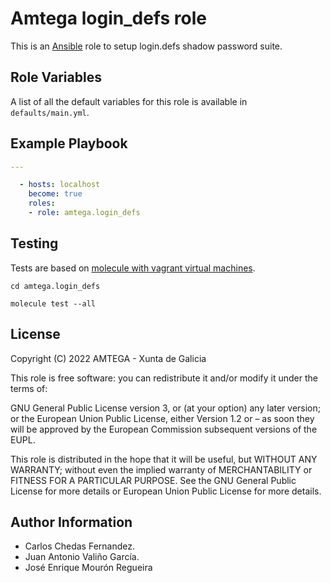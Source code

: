 # Amtega login_defs role

This is an [Ansible](http://www.ansible.com) role to setup login.defs shadow password suite.

## Role Variables

A list of all the default variables for this role is available in `defaults/main.yml`.

## Example Playbook

```yaml
---

  - hosts: localhost
    become: true
    roles:
    - role: amtega.login_defs
```

## Testing

Tests are based on [molecule with vagrant virtual machines](https://molecule.readthedocs.io/en/latest/installation.html).

```shell
cd amtega.login_defs

molecule test --all
```

## License

Copyright (C) 2022 AMTEGA - Xunta de Galicia

This role is free software: you can redistribute it and/or modify it under the terms of:

GNU General Public License version 3, or (at your option) any later version; or the European Union Public License, either Version 1.2 or – as soon they will be approved by the European Commission ­subsequent versions of the EUPL.

This role is distributed in the hope that it will be useful, but WITHOUT ANY WARRANTY; without even the implied warranty of MERCHANTABILITY or FITNESS FOR A PARTICULAR PURPOSE.  See the GNU General Public License for more details or European Union Public License for more details.

## Author Information

- Carlos Chedas Fernandez.
- Juan Antonio Valiño García.
- José Enrique Mourón Regueira
